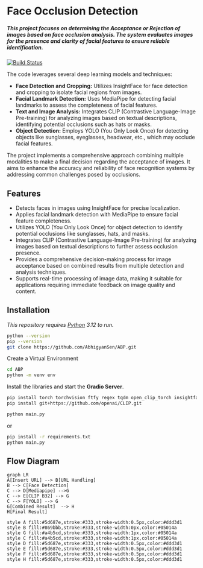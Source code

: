 # Face Occlusion Detection
#####  This project focuses on determining the **Acceptance** or **Rejection** of images based on face occlusion analysis. The system evaluates images for the presence and clarity of facial features to ensure reliable identification.

[![Build Status](https://travis-ci.org/joemccann/dillinger.svg?branch=master)](https://github.com/AbhigyanSen/ABP/tree/main/Version5)

The code leverages several deep learning models and techniques:
+ **Face Detection and Cropping:** 
Utilizes InsightFace for face detection and cropping to isolate facial regions from images.
+ **Facial Landmark Detection:** 
Uses MediaPipe for detecting facial landmarks to assess the completeness of facial features.
+ **Text and Image Analysis:** 
Integrates CLIP (Contrastive Language-Image Pre-training) for analyzing images based on textual descriptions, identifying potential occlusions such as hats or masks.
+ **Object Detection:** 
Employs YOLO (You Only Look Once) for detecting objects like sunglasses, eyeglasses, headwear, etc., which may occlude facial features.

The project implements a comprehensive approach combining multiple modalities to make a final decision regarding the acceptance of images. It aims to enhance the accuracy and reliability of face recognition systems by addressing common challenges posed by occlusions.

## Features

- Detects faces in images using InsightFace for precise localization.
- Applies facial landmark detection with MediaPipe to ensure facial feature completeness.
- Utilizes YOLO (You Only Look Once) for object detection to identify potential occlusions like sunglasses, hats, and masks.
- Integrates CLIP (Contrastive Language-Image Pre-training) for analyzing images based on textual descriptions to further assess occlusion presence.
- Provides a comprehensive decision-making process for image acceptance based on combined results from multiple detection and analysis techniques.
- Supports real-time processing of image data, making it suitable for applications requiring immediate feedback on image quality and content.

## Installation

_This repository requires [Python](https://www.python.org/downloads/) 3.12 to run._
```sh
python --version
pip --version
git clone https://github.com/AbhigyanSen/ABP.git
```

Create a Virtual Environment
```sh
cd ABP
python -m venv env
```

Install the libraries and start the **Gradio Server**.
```sh
pip install torch torchvision ftfy regex tqdm open_clip_torch insightface pandas openpyxl requests onnxruntime onnxruntime insightface opencv-python-headless mediapipe face_recognition pillow ultralytics Flask gradio
pip install git+https://github.com/openai/CLIP.git
```
```sh
python main.py
```
or
```sh
pip install -r requirements.txt
python main.py
```

## Flow Diagram

```mermaid
graph LR
A[Insert URL] --> B[URL Handling]
B --> C[Face Detection]
C --> D[Mediapipe] -->G
C --> E[CLIP B32] --> G
C --> F[YOLO] --> G
G[Combined Result]  --> H
H[Final Result]

style A fill:#5d687e,stroke:#333,stroke-width:0.5px,color:#ddd3d1
style B fill:#869bbb,stroke:#333,stroke-width:0px,color:#05014a
style G fill:#a4b5cd,stroke:#333,stroke-width:1px,color:#05014a
style C fill:#a4b5cd,stroke:#333,stroke-width:1px,color:#05014a
style D fill:#5d687e,stroke:#333,stroke-width:0.5px,color:#ddd3d1
style E fill:#5d687e,stroke:#333,stroke-width:0.5px,color:#ddd3d1
style F fill:#5d687e,stroke:#333,stroke-width:0.5px,color:#ddd3d1
style H fill:#5d687e,stroke:#333,stroke-width:0.5px,color:#ddd3d1
```